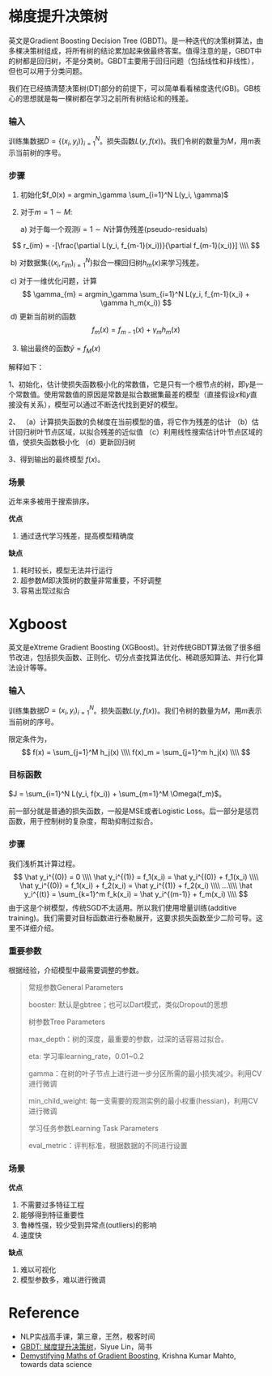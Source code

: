 # 梯度提升决策树

英文是Gradient Boosting Decision Tree (GBDT)。是一种迭代的决策树算法，由多棵决策树组成，将所有树的结论累加起来做最终答案。值得注意的是，GBDT中的树都是回归树，不是分类树。GBDT主要用于回归问题（包括线性和非线性），但也可以用于分类问题。

我们在已经搞清楚决策树(DT)部分的前提下，可以简单看看梯度迭代(GB)。GB核心的思想就是每一棵树都在学习之前所有树结论和的残差。

### 输入

训练集数据$D = \{(x_i,y_i)\}_{i=1}^N$。损失函数$L(y, f(x))$。我们令树的数量为$M$，用$m$表示当前树的序号。

### 步骤

1. 初始化$f_0(x) = argmin_\gamma \sum_{i=1}^N L(y_i, \gamma)$

2. 对于$m = 1 \sim M$:

   a) 对于每一个观测$i = 1 \sim N$计算伪残差(pseudo-residuals)

$$
r_{im} = -[\frac{\partial L(y_i, f_{m-1}(x_i))}{\partial f_{m-1}(x_i)}] \\\\
$$

​		b) 对数据集$\{(x_i, r_{im})_{i=1}^N\}$拟合一棵回归树$h_m(x)$来学习残差。

​		c) 对于一维优化问题，计算
$$
\gamma_{m} = argmin_\gamma \sum_{i=1}^N L(y_i, f_{m-1}(x_i) + \gamma h_m(x_i))
$$
​		d) 更新当前树的函数
$$
f_m(x) = f_{m-1}(x) + \gamma_{m} h_m(x)
$$

3. 输出最终的函数$\hat y = f_M(x)$

解释如下：

1、初始化，估计使损失函数极小化的常数值，它是只有一个根节点的树，即$\gamma$是一个常数值。使用常数值的原因是常数是拟合数据集最差的模型（直接假设$x$和$y$直接没有关系），模型可以通过不断迭代找到更好的模型。

2、
 （a）计算损失函数的负梯度在当前模型的值，将它作为残差的估计
 （b）估计回归树叶节点区域，以拟合残差的近似值
 （c）利用线性搜索估计叶节点区域的值，使损失函数极小化
 （d）更新回归树

3、得到输出的最终模型 $f(x)$。

### 场景

近年来多被用于搜索排序。

**优点**

1. 通过迭代学习残差，提高模型精确度

**缺点**

1. 耗时较长，模型无法并行运行
2. 超参数$M$即决策树的数量非常重要，不好调整
3. 容易出现过拟合



# Xgboost

英文是eXtreme Gradient Boosting (XGBoost)。针对传统GBDT算法做了很多细节改进，包括损失函数、正则化、切分点查找算法优化、稀疏感知算法、并行化算法设计等等。

### 输入

训练集数据$D = {(x_i,y_i)}_{i=1}^N$。损失函数$L(y, f(x))$。我们令树的数量为$M$，用$m$表示当前树的序号。

限定条件为，
$$
f(x) = \sum_{j=1}^M h_j(x) \\\\
f(x)_m = \sum_{j=1}^m h_j(x) \\\\
$$

### 目标函数

$J = \sum_{i=1}^N L(y_i, f(x_i)) + \sum_{m=1}^M \Omega(f_m)$。

前一部分就是普通的损失函数，一般是MSE或者Logistic Loss。后一部分是惩罚函数，用于控制树的复杂度，帮助抑制过拟合。

### 步骤

我们浅析其计算过程。
$$
\hat y_i^{(0)} = 0 \\\\
\hat y_i^{(1)} = f_1(x_i) = \hat y_i^{(0)} + f_1(x_i) \\\\
\hat y_i^{(0)} = f_1(x_i) + f_2(x_i) = \hat y_i^{(1)} + f_2(x_i) \\\\
...\\\\
\hat y_i^{(t)} = \sum_{k=1}^m f_k(x_i) = \hat y_i^{(m-1)} + f_m(x_i) \\\\
$$
由于这是个树模型，传统SGD不太适用。所以我们使用增量训练(additive training)。我们需要对目标函数进行泰勒展开，这要求损失函数至少二阶可导。这里不详细介绍。

### 重要参数

根据经验，介绍模型中最需要调整的参数。

>常规参数General Parameters
>
>booster: 默认是gbtree；也可以Dart模式，类似Dropout的思想
>
>树参数Tree Parameters
>
>max_depth：树的深度，最重要的参数，过深的话容易过拟合。
>
>eta: 学习率learning_rate，0.01~0.2
>
>gamma：在树的叶子节点上进行进一步分区所需的最小损失减少。利用CV进行微调
>
>min_child_weight: 每一支需要的观测实例的最小权重(hessian)，利用CV进行微调
>
>学习任务参数Learning Task Parameters
>
>eval_metric：评判标准，根据数据的不同进行设置

### 场景

**优点**

1. 不需要过多特征工程
2. 能够得到特征重要性
3. 鲁棒性强，较少受到异常点(outliers)的影响
4. 速度快

**缺点**

1. 难以可视化
2. 模型参数多，难以进行微调



# Reference

- NLP实战高手课，第三章，王然，极客时间
- [GBDT: 梯度提升决策树](https://www.jianshu.com/p/005a4e6ac775)，Siyue Lin，简书
- [Demystifying Maths of Gradient Boosting](https://towardsdatascience.com/demystifying-maths-of-gradient-boosting-bd5715e82b7c), Krishna Kumar Mahto, towards data science

